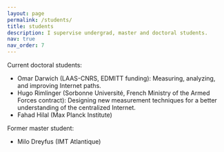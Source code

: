 ```yaml
---
layout: page
permalink: /students/
title: students
description: I supervise undergrad, master and doctoral students. 
nav: true
nav_order: 7
---
```


Current doctoral students: 

- Omar Darwich (LAAS-CNRS, EDMITT funding): Measuring, analyzing, and improving Internet paths. 
- Hugo Rimlinger (Sorbonne Université, French Ministry of the Armed Forces contract): Designing new measurement techniques for a better understanding of the centralized Internet.
- Fahad Hilal (Max Planck Institute)

Former master student:
- Milo Dreyfus (IMT Atlantique)
